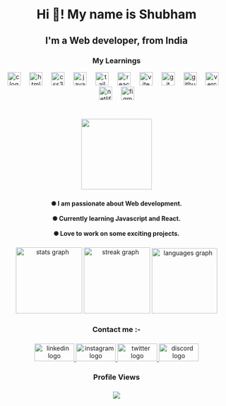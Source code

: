 <h1 align="center">Hi 👋! My name is Shubham<br></h1> <h2 align="center">I'm a Web developer, from India</h2>

###

<h3 align="center">My Learnings</h3>

<div align="center">
  <img src="https://skillicons.dev/icons?i=c" height="30" alt="c logo"  />
  <img width="12" />
  <img src="https://cdn.jsdelivr.net/gh/devicons/devicon/icons/html5/html5-original.svg" height="30" alt="html5 logo"  />
  <img width="12" />
  <img src="https://cdn.jsdelivr.net/gh/devicons/devicon/icons/css3/css3-original.svg" height="30" alt="css3 logo"  />
  <img width="12" />
  <img src="https://cdn.jsdelivr.net/gh/devicons/devicon/icons/javascript/javascript-original.svg" height="30" alt="javascript logo"  />
  <img width="12" />
  <img src="https://skillicons.dev/icons?i=tailwind" height="30" alt="tailwindcss logo"  />
  <img width="12" />
  <img src="https://skillicons.dev/icons?i=react" height="30" alt="react logo"  />
  <img width="12" />
  <img src="https://skillicons.dev/icons?i=vite" height="30" alt="vite logo"  />
  <img width="12" />
  <img src="https://skillicons.dev/icons?i=git" height="30" alt="git logo"  />
  <img width="12" />
  <img src="https://skillicons.dev/icons?i=github" height="30" alt="github logo"  />
  <img width="12" />
  <img src="https://skillicons.dev/icons?i=vercel" height="30" alt="vercel logo"  />
  <img width="12" />
  <img src="https://cdn.simpleicons.org/netlify/00C7B7" height="30" alt="netlify logo"  />
  <img width="12" />
  <img src="https://skillicons.dev/icons?i=figma" height="30" alt="figma logo"  />
</div>

###

<br clear="both">

<div align="center">
  <img height="160" src="https://i.giphy.com/media/v1.Y2lkPTc5MGI3NjExYzN4aHpyMGU4bHZiYWNxbnI5Z2dhbWV5MThzZjE3ODQzZGh2cTZkbyZlcD12MV9pbnRlcm5hbF9naWZfYnlfaWQmY3Q9Zw/Rpl1sod1vCXK0L2SUN/giphy.gif"  />
</div>

###

<h4 align="center">✺ I am passionate about Web development.<br><br>✺ Currently learning Javascript and React.<br><br>✺ Love to work on some exciting projects.</h4>

###

<div align="center">
  <img src="https://github-readme-stats.vercel.app/api?username=Shubham-1068&hide_title=false&hide_rank=false&show_icons=true&include_all_commits=true&count_private=true&disable_animations=false&theme=merko&locale=en&hide_border=false" height="150" alt="stats graph"  />
  <img src="https://streak-stats.demolab.com?user=Shubham-1068&locale=en&mode=daily&theme=merko&hide_border=false&border_radius=5" height="150" alt="streak graph"  />
  <img src="https://github-readme-stats.vercel.app/api/top-langs?username=Shubham-1068&locale=en&hide_title=false&layout=compact&card_width=320&langs_count=6&theme=merko&hide_border=false" height="148" alt="languages graph"  />
</div>

###

<h3 align="center">Contact me :-</h3>

###

<div align="center">
  <a href="https://www.linkedin.com/in/shubham-raj-13567a308?utm_source=share&utm_campaign=share_via&utm_content=profile&utm_medium=android_app" target="_blank">
    <img src="https://raw.githubusercontent.com/maurodesouza/profile-readme-generator/master/src/assets/icons/social/linkedin/default.svg" width="90" height="40" alt="linkedin logo"  />
  </a>
  <a href="https://www.instagram.com/shubham_raj1068?utm_source=qr&igsh=ZTVldGt4eXdyZWc2" target="_blank">
    <img src="https://raw.githubusercontent.com/maurodesouza/profile-readme-generator/master/src/assets/icons/social/instagram/default.svg" width="90" height="40" alt="instagram logo"  />
  </a>
  <a href="https://x.com/Shubham_1068?t=w1Sa7-Ia2MJAgvNXCYVmCg&s=08" target="_blank">
    <img src="https://raw.githubusercontent.com/maurodesouza/profile-readme-generator/master/src/assets/icons/social/twitter/default.svg" width="90" height="40" alt="twitter logo"  />
  </a>
  <a href="https://discordapp.com/users/shubham_1068" target="_blank">
    <img src="https://raw.githubusercontent.com/maurodesouza/profile-readme-generator/master/src/assets/icons/social/discord/default.svg" width="90" height="40" alt="discord logo"  />
  </a>
</div>

###

<h3 align="center">Profile Views</h3>

###

<div align="center">
  <img src="https://profile-counter.glitch.me/Shubham-1068/count.svg?"  />
</div>

###
